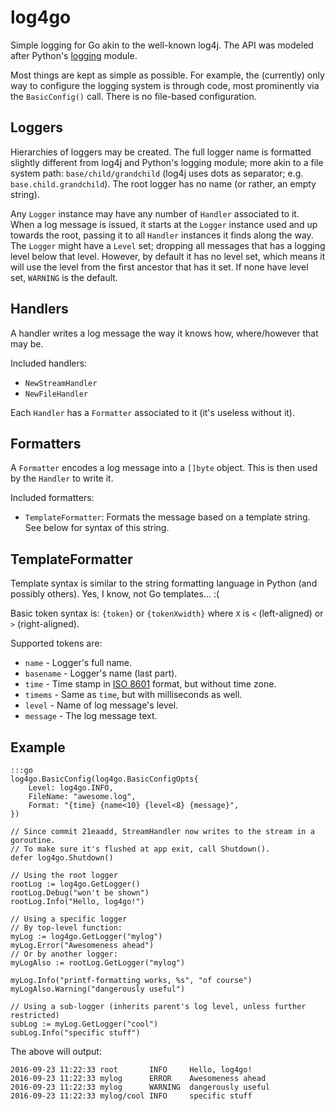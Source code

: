 # log4go #

Simple logging for Go akin to the well-known log4j.
The API was modeled after Python's [logging](https://docs.python.org/3/library/logging.html) module.

Most things are kept as simple as possible. For example, the (currently) only way to configure the logging system is through code, most prominently via the `BasicConfig()` call. There is no file-based configuration.


## Loggers ##

Hierarchies of loggers may be created. The full logger name is formatted slightly different from log4j and Python's logging module; more akin to a file system path: `base/child/grandchild` (log4j uses dots as separator; e.g. `base.child.grandchild`). The root logger has no name (or rather, an empty string).

Any `Logger` instance may have any number of `Handler` associated to it. When a log message is issued, it starts at the `Logger` instance used and up towards the root, passing it to all `Handler` instances it finds along the way.
The `Logger` might have a `Level` set; dropping all messages that has a logging level below that level. However, by default it has no level set, which means it will use the level from the first ancestor that has it set. If none have level set, `WARNING` is the default.


## Handlers ##

A handler writes a log message the way it knows how, where/however that may be.

Included handlers:

* `NewStreamHandler`
* `NewFileHandler`

Each `Handler` has a `Formatter` associated to it (it's useless without it).


## Formatters ##

A `Formatter` encodes a log message into a `[]byte` object. This is then used by the `Handler` to write it.

Included formatters:

* `TemplateFormatter`: Formats the message based on a template string. See below for syntax of this string.


## TemplateFormatter ##

Template syntax is similar to the string formatting language in Python (and possibly others). Yes, I know, not Go templates... :(

Basic token syntax is: `{token}` or `{tokenXwidth}` where `X` is `<` (left-aligned) or `>` (right-aligned).

Supported tokens are:

* `name` - Logger's full name.
* `basename` - Logger's name (last part).
* `time` - Time stamp in [ISO 8601](https://en.wikipedia.org/wiki/ISO_8601) format, but without time zone.
* `timems` - Same as `time`, but with milliseconds as well.
* `level` - Name of log message's level.
* `message` - The log message text.


## Example ##

```
:::go
log4go.BasicConfig(log4go.BasicConfigOpts{
    Level: log4go.INFO,
    FileName: "awesome.log",
    Format: "{time} {name<10} {level<8} {message}",
})

// Since commit 21eaadd, StreamHandler now writes to the stream in a goroutine.
// To make sure it's flushed at app exit, call Shutdown().
defer log4go.Shutdown()

// Using the root logger
rootLog := log4go.GetLogger()
rootLog.Debug("won't be shown")
rootLog.Info("Hello, log4go!")

// Using a specific logger
// By top-level function:
myLog := log4go.GetLogger("mylog")
myLog.Error("Awesomeness ahead")
// Or by another logger:
myLogAlso := rootLog.GetLogger("mylog")

myLog.Info("printf-formatting works, %s", "of course")
myLogAlso.Warning("dangerously useful")

// Using a sub-logger (inherits parent's log level, unless further restricted)
subLog := myLog.GetLogger("cool")
subLog.Info("specific stuff")
```

The above will output:
```
2016-09-23 11:22:33 root       INFO     Hello, log4go!
2016-09-23 11:22:33 mylog      ERROR    Awesomeness ahead
2016-09-23 11:22:33 mylog      WARNING  dangerously useful
2016-09-23 11:22:33 mylog/cool INFO     specific stuff
```
